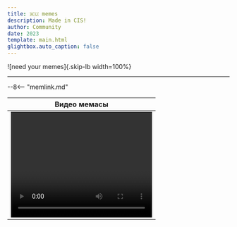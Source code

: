 ```yaml
---
title: 🇷🇺 memes
description: Made in CIS!
author: Community
date: 2023
template: main.html
glightbox.auto_caption: false
---
```


![need your memes]{.skip-lb width=100%}

<!-- ![need your memes](https://i.imgur.com/04xWgUQ.png){.skip-lb width=100%} -->
<!-- ![need your memes](https://i.imgur.com/otBWrXW.jpeg) -->
***

--8<-- "memlink.md"

|                                                                  Видео                                                      мемасы                                                                  |
| :-------------------------------------------------------------------------------------------------------------------------------------------------------------------------------------------------: |
| <video width="320" height="240" controls><source src="https://www.dropbox.com/scl/fi/wga0ctnwyvyacyw08gui9/phil.webm?rlkey=di4abunb6uqlwwb27t5bss0ln&st=yihoaorn&raw=1"" type="video/webm"></video> |
